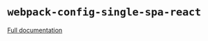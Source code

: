 # `webpack-config-single-spa-react`

[Full documentation](https://single-spa.js.org/docs/create-single-spa#webpack-config-single-spa-react)